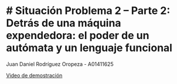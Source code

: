 # # Situación Problema 2 – Parte 2: Detrás de una máquina expendedora: el poder de un autómata y un lenguaje funcional

Juan Daniel Rodríguez Oropeza - A01411625

[Video de demostración](https://drive.google.com/file/d/1q8TyqTGKOgcZOGLG-4HzSeVFPDkfED9G/view?usp=sharing)